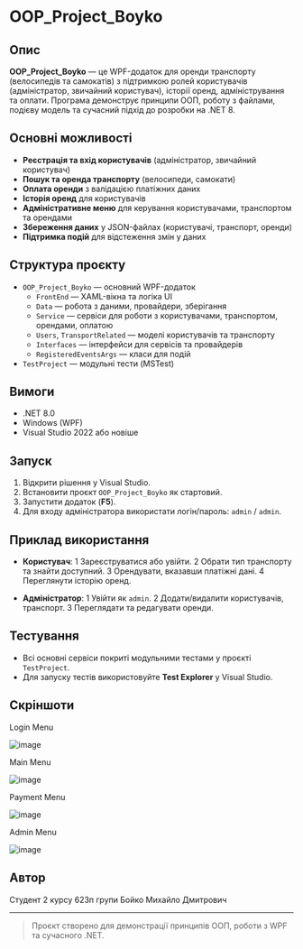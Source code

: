 # OOP_Project_Boyko

## Опис

**OOP_Project_Boyko** — це WPF-додаток для оренди транспорту (велосипедів та самокатів) з підтримкою ролей користувачів (адміністратор, звичайний користувач), історії оренд, адміністрування та оплати. Програма демонструє принципи ООП, роботу з файлами, подієву модель та сучасний підхід до розробки на .NET 8.

## Основні можливості

- **Реєстрація та вхід користувачів** (адміністратор, звичайний користувач)
- **Пошук та оренда транспорту** (велосипеди, самокати)
- **Оплата оренди** з валідацією платіжних даних
- **Історія оренд** для користувачів
- **Адміністративне меню** для керування користувачами, транспортом та орендами
- **Збереження даних** у JSON-файлах (користувачі, транспорт, оренди)
- **Підтримка подій** для відстеження змін у даних

## Структура проєкту

- `OOP_Project_Boyko` — основний WPF-додаток
  - `FrontEnd` — XAML-вікна та логіка UI
  - `Data` — робота з даними, провайдери, зберігання
  - `Service` — сервіси для роботи з користувачами, транспортом, орендами, оплатою
  - `Users`, `TransportRelated` — моделі користувачів та транспорту
  - `Interfaces` — інтерфейси для сервісів та провайдерів
  - `RegisteredEventsArgs` — класи для подій
- `TestProject` — модульні тести (MSTest)

## Вимоги

- .NET 8.0
- Windows (WPF)
- Visual Studio 2022 або новіше

## Запуск

1. Відкрити рішення у Visual Studio.
2. Встановити проєкт `OOP_Project_Boyko` як стартовий.
3. Запустити додаток (__F5__).
4. Для входу адміністратора використати логін/пароль: `admin` / `admin`.

## Приклад використання

- **Користувач**:
  1 Зареєструватися або увійти.
  2 Обрати тип транспорту та знайти доступний.
  3 Орендувати, вказавши платіжні дані.
  4 Переглянути історію оренд.

- **Адміністратор**:
  1 Увійти як `admin`.
  2 Додати/видалити користувачів, транспорт.
  3 Переглядати та редагувати оренди.

## Тестування

- Всі основні сервіси покриті модульними тестами у проєкті `TestProject`.
- Для запуску тестів використовуйте __Test Explorer__ у Visual Studio.

## Скріншоти

Login Menu

![image](https://github.com/user-attachments/assets/1f86e45b-018a-4bd5-a885-b71085380ebb)

Main Menu

![image](https://github.com/user-attachments/assets/fac0f4b7-0e0b-4eba-9e7a-f73acfa88c9f)

Payment Menu

![image](https://github.com/user-attachments/assets/657133ab-3839-482b-ae22-a28bb34ca121)

Admin Menu

![image](https://github.com/user-attachments/assets/5cd350ae-a80c-462f-b4a0-c09afe9fbb3d)

## Автор

Студент 2 курсу
623п групи
Бойко Михайло Дмитрович


---

> Проєкт створено для демонстрації принципів ООП, роботи з WPF та сучасного .NET.
